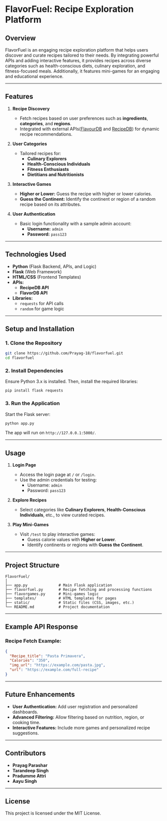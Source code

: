 # **FlavorFuel: Recipe Exploration Platform**  

## **Overview**  
FlavorFuel is an engaging recipe exploration platform that helps users discover and curate recipes tailored to their needs. By integrating powerful APIs and adding interactive features, it provides recipes across diverse categories such as health-conscious diets, culinary exploration, and fitness-focused meals. Additionally, it features mini-games for an engaging and educational experience.

---

## **Features**  

1. **Recipe Discovery**  
   - Fetch recipes based on user preferences such as **ingredients**, **categories**, and **regions**.  
   - Integrated with external APIs([FlavourDB](https://documenter.getpostman.com/view/13496956/TVev55ME) and [RecipeDB](https://documenter.getpostman.com/view/16532608/2sAY4uD4Gb)) for dynamic recipe recommendations.  

2. **User Categories**  
   - Tailored recipes for:  
     - **Culinary Explorers**  
     - **Health-Conscious Individuals**  
     - **Fitness Enthusiasts**  
     - **Dietitians and Nutritionists**  

3. **Interactive Games**  
   - **Higher or Lower:** Guess the recipe with higher or lower calories.  
   - **Guess the Continent:** Identify the continent or region of a random recipe based on its attributes.  

4. **User Authentication**  
   - Basic login functionality with a sample admin account:  
     - **Username:** `admin`  
     - **Password:** `pass123`  

---

## **Technologies Used**  
- **Python** (Flask Backend, APIs, and Logic)  
- **Flask** (Web Framework)  
- **HTML/CSS** (Frontend Templates)  
- **APIs:**  
  - **RecipeDB API**  
  - **FlavorDB API**  
- **Libraries:**  
  - `requests` for API calls  
  - `random` for game logic  

---

## **Setup and Installation**  

### **1. Clone the Repository**  
```bash
git clone https://github.com/Prayag-18/flavorfuel.git
cd flavorfuel
```

### **2. Install Dependencies**  
Ensure Python 3.x is installed. Then, install the required libraries:  
```bash
pip install flask requests
```

### **3. Run the Application**  
Start the Flask server:  
```bash
python app.py
```
The app will run on `http://127.0.0.1:5000/`.

---

## **Usage**  

1. **Login Page**  
   - Access the login page at `/` or `/login`.  
   - Use the admin credentials for testing:  
     - Username: `admin`  
     - Password: `pass123`  

2. **Explore Recipes**  
   - Select categories like **Culinary Explorers**, **Health-Conscious Individuals**, etc., to view curated recipes.  

3. **Play Mini-Games**  
   - Visit `/test` to play interactive games:  
     - Guess calorie values with **Higher or Lower**.  
     - Identify continents or regions with **Guess the Continent**.  

---

## **Project Structure**  
```plaintext
FlavorFuel/
│
├── app.py              # Main Flask application
├── flavorfuel.py       # Recipe fetching and processing functions
├── flavorgames.py      # Mini-games logic
├── templates/          # HTML templates for pages
├── static/             # Static files (CSS, images, etc.)
└── README.md           # Project documentation
```

---

## **Example API Response**  
### **Recipe Fetch Example:**  
```json
{
  "Recipe_title": "Pasta Primavera",
  "Calories": "350",
  "img_url": "https://example.com/pasta.jpg",
  "url": "https://example.com/full-recipe"
}
```

---

## **Future Enhancements**  
- **User Authentication:** Add user registration and personalized dashboards.  
- **Advanced Filtering:** Allow filtering based on nutrition, region, or cooking time.  
- **Interactive Features:** Include more games and personalized recipe suggestions.  

---

## **Contributors**  
- **Prayag Parashar**  
- **Tarandeep Singh**
- **Pradumme Attri**
- **Aayu Singh**  

---

## **License**  
This project is licensed under the MIT License.  
